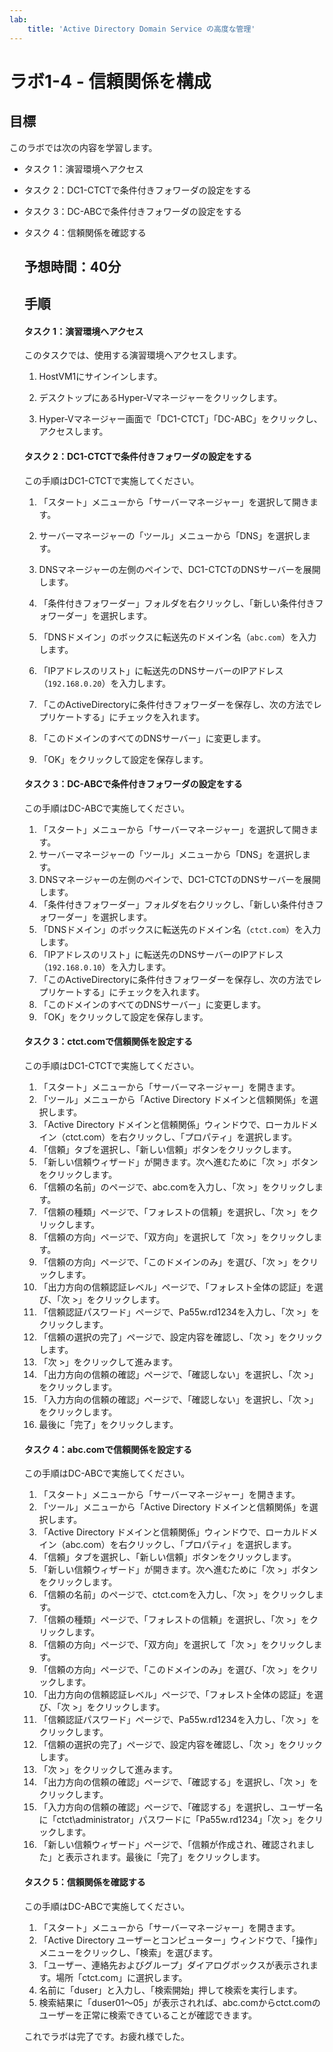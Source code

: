```yaml
---
lab:
    title: 'Active Directory Domain Service の高度な管理'
---
```


# ラボ1-4  - 信頼関係を構成

## 目標

このラボでは次の内容を学習します。

- タスク 1：演習環境へアクセス

- タスク 2：DC1-CTCTで条件付きフォワーダの設定をする

- タスク 3：DC-ABCで条件付きフォワーダの設定をする

- タスク 4：信頼関係を確認する

  

  ## 予想時間：40分

  

  ## 手順

  #### タスク 1：演習環境へアクセス

  このタスクでは、使用する演習環境へアクセスします。

  1. HostVM1にサインインします。
  
  1. デスクトップにあるHyper-Vマネージャーをクリックします。

  1. Hyper-Vマネージャー画面で「DC1-CTCT」「DC-ABC」をクリックし、アクセスします。

     

  
  
  #### タスク 2：DC1-CTCTで条件付きフォワーダの設定をする
  
  この手順はDC1-CTCTで実施してください。
  
  1. 「スタート」メニューから「サーバーマネージャー」を選択して開きます。
  
  1. サーバーマネージャーの「ツール」メニューから「DNS」を選択します。
  
  1. DNSマネージャーの左側のペインで、DC1-CTCTのDNSサーバーを展開します。
  
  1. 「条件付きフォワーダー」フォルダを右クリックし、「新しい条件付きフォワーダー」を選択します。
  
  1. 「DNSドメイン」のボックスに転送先のドメイン名（`abc.com`）を入力します。
  
  1. 「IPアドレスのリスト」に転送先のDNSサーバーのIPアドレス（`192.168.0.20`）を入力します。
  
  1. 「このActiveDirectoryに条件付きフォワーダーを保存し、次の方法でレプリケートする」にチェックを入れます。
  
  1. 「このドメインのすべてのDNSサーバー」に変更します。
  
  1. 「OK」をクリックして設定を保存します。
  
     
  
  #### タスク 3：DC-ABCで条件付きフォワーダの設定をする
  
  この手順はDC-ABCで実施してください。
  
  1. 「スタート」メニューから「サーバーマネージャー」を選択して開きます。
  1. サーバーマネージャーの「ツール」メニューから「DNS」を選択します。
  1. DNSマネージャーの左側のペインで、DC1-CTCTのDNSサーバーを展開します。
  1. 「条件付きフォワーダー」フォルダを右クリックし、「新しい条件付きフォワーダー」を選択します。
  1. 「DNSドメイン」のボックスに転送先のドメイン名（`ctct.com`）を入力します。
  1. 「IPアドレスのリスト」に転送先のDNSサーバーのIPアドレス（`192.168.0.10`）を入力します。
  1. 「このActiveDirectoryに条件付きフォワーダーを保存し、次の方法でレプリケートする」にチェックを入れます。
  1. 「このドメインのすべてのDNSサーバー」に変更します。
  1. 「OK」をクリックして設定を保存します。
  
  
  
  #### タスク 3：ctct.comで信頼関係を設定する
  
  この手順はDC1-CTCTで実施してください。
  
  1. 「スタート」メニューから「サーバーマネージャー」を開きます。
  1. 「ツール」メニューから「Active Directory ドメインと信頼関係」を選択します。
  1. 「Active Directory ドメインと信頼関係」ウィンドウで、ローカルドメイン（ctct.com）を右クリックし、「プロパティ」を選択します。
  1. 「信頼」タブを選択し、「新しい信頼」ボタンをクリックします。
  1. 「新しい信頼ウィザード」が開きます。次へ進むために「次 >」ボタンをクリックします。
  1. 「信頼の名前」のページで、abc.comを入力し、「次 >」をクリックします。
  1. 「信頼の種類」ページで、「フォレストの信頼」を選択し、「次 >」をクリックします。
  1. 「信頼の方向」ページで、「双方向」を選択して「次 >」をクリックします。
  1. 「信頼の方向」ページで、「このドメインのみ」を選び、「次 >」をクリックします。
  1. 「出力方向の信頼認証レベル」ページで、「フォレスト全体の認証」を選び、「次 >」をクリックします。
  1. 「信頼認証パスワード」ページで、Pa55w.rd1234を入力し、「次 >」をクリックします。
  1. 「信頼の選択の完了」ページで、設定内容を確認し、「次 >」をクリックします。
  1. 「次 >」をクリックして進みます。
  1. 「出力方向の信頼の確認」ページで、「確認しない」を選択し、「次 >」をクリックします。
  1. 「入力方向の信頼の確認」ページで、「確認しない」を選択し、「次 >」をクリックします。
  1. 最後に「完了」をクリックします。
  
  
  
  #### タスク 4：abc.comで信頼関係を設定する
  
  この手順はDC-ABCで実施してください。
  
  1. 「スタート」メニューから「サーバーマネージャー」を開きます。
  2. 「ツール」メニューから「Active Directory ドメインと信頼関係」を選択します。
  3. 「Active Directory ドメインと信頼関係」ウィンドウで、ローカルドメイン（abc.com）を右クリックし、「プロパティ」を選択します。
  4. 「信頼」タブを選択し、「新しい信頼」ボタンをクリックします。
  5. 「新しい信頼ウィザード」が開きます。次へ進むために「次 >」ボタンをクリックします。
  6. 「信頼の名前」のページで、ctct.comを入力し、「次 >」をクリックします。
  7. 「信頼の種類」ページで、「フォレストの信頼」を選択し、「次 >」をクリックします。
  8. 「信頼の方向」ページで、「双方向」を選択して「次 >」をクリックします。
  9. 「信頼の方向」ページで、「このドメインのみ」を選び、「次 >」をクリックします。
  10. 「出力方向の信頼認証レベル」ページで、「フォレスト全体の認証」を選び、「次 >」をクリックします。
  11. 「信頼認証パスワード」ページで、Pa55w.rd1234を入力し、「次 >」をクリックします。
  12. 「信頼の選択の完了」ページで、設定内容を確認し、「次 >」をクリックします。
  13. 「次 >」をクリックして進みます。
  14. 「出力方向の信頼の確認」ページで、「確認する」を選択し、「次 >」をクリックします。
  15. 「入力方向の信頼の確認」ページで、「確認する」を選択し、ユーザー名に「ctct\administrator」パスワードに「Pa55w.rd1234」「次 >」をクリックします。
  16. 「新しい信頼ウィザード」ページで、「信頼が作成され、確認されました」と表示されます。最後に「完了」をクリックします。
  
  
  
  #### タスク 5：信頼関係を確認する
  
  この手順はDC-ABCで実施してください。
  
  1. 「スタート」メニューから「サーバーマネージャー」を開きます。
  2. 「Active Directory ユーザーとコンピューター」ウィンドウで、「操作」メニューをクリックし、「検索」を選びます。
  3. 「ユーザー、連絡先およびグループ」ダイアログボックスが表示されます。場所「ctct.com」に選択します。
  4. 名前に「duser」と入力し、「検索開始」押して検索を実行します。
  5. 検索結果に「duser01～05」が表示されれば、abc.comからctct.comのユーザーを正常に検索できていることが確認できます。
  
  
  
  これでラボは完了です。お疲れ様でした。
